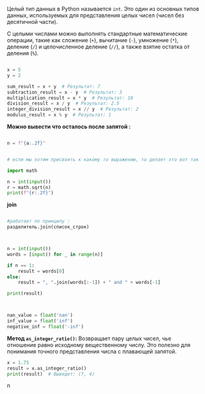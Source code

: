 
Целый тип данных в Python называется `int`. Это один из основных типов данных, используемых для представления целых чисел (чисел без десятичной части).


С целыми числами можно выполнять стандартные математические операции, такие как сложение (`+`), вычитание (`-`), умножение (`*`), деление (`/`) и целочисленное деление (`//`), а также взятие остатка от деления (`%`).


```python

x = 5
y = 2

sum_result = x + y  # Результат: 7
subtraction_result = x - y  # Результат: 3
multiplication_result = x * y  # Результат: 10
division_result = x / y  # Результат: 2.5
integer_division_result = x // y  # Результат: 2
modulus_result = x % y  # Результат: 1

```



**Можно вывести что осталось после запятой :** 

```python

n = f"{a:.2f}"


# если мы хотим присвоить к какому то выражению, то делает это вот так : 

import math 

n = int(input())
r = math.sqrt(n)
print(f"{r:.2f}")

```



**join** 

```python

#работает по принципу : 
разделитель.join(список_строк)



n = int(input())
words = [input() for _ in range(n)]

if n == 1:
    result = words[0]
else:
    result = ", ".join(words[:-1]) + " and " + words[-1]

print(result)



```



```python

nan_value = float('nan') 
inf_value = float('inf') 
negative_inf = float('-inf')

```

**Метод `as_integer_ratio()`:** Возвращает пару целых чисел, чье отношение равно исходному вещественному числу. Это полезно для понимания точного представления числа с плавающей запятой.

```python
x = 1.75
result = x.as_integer_ratio()
print(result)  # Выведет: (7, 4)
```


n